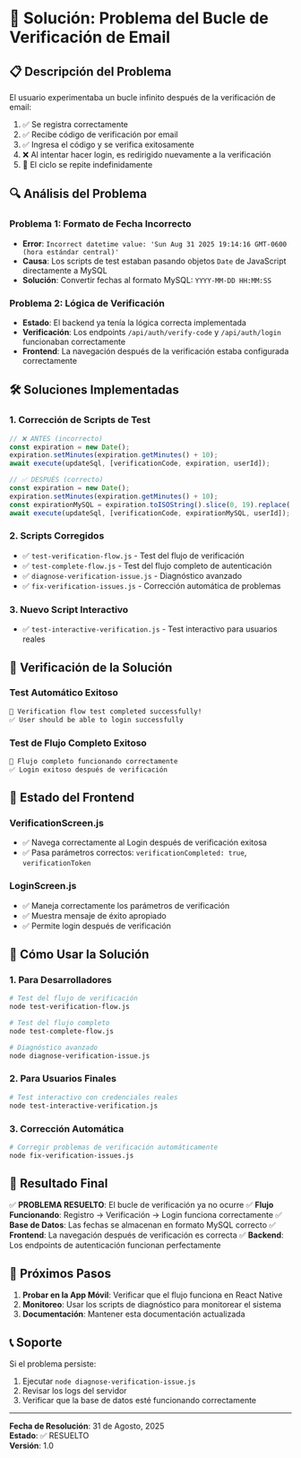 # 🔐 Solución: Problema del Bucle de Verificación de Email

## 📋 Descripción del Problema

El usuario experimentaba un bucle infinito después de la verificación de email:
1. ✅ Se registra correctamente
2. ✅ Recibe código de verificación por email
3. ✅ Ingresa el código y se verifica exitosamente
4. ❌ Al intentar hacer login, es redirigido nuevamente a la verificación
5. 🔄 El ciclo se repite indefinidamente

## 🔍 Análisis del Problema

### Problema 1: Formato de Fecha Incorrecto
- **Error**: `Incorrect datetime value: 'Sun Aug 31 2025 19:14:16 GMT-0600 (hora estándar central)'`
- **Causa**: Los scripts de test estaban pasando objetos `Date` de JavaScript directamente a MySQL
- **Solución**: Convertir fechas al formato MySQL: `YYYY-MM-DD HH:MM:SS`

### Problema 2: Lógica de Verificación
- **Estado**: El backend ya tenía la lógica correcta implementada
- **Verificación**: Los endpoints `/api/auth/verify-code` y `/api/auth/login` funcionaban correctamente
- **Frontend**: La navegación después de la verificación estaba configurada correctamente

## 🛠️ Soluciones Implementadas

### 1. Corrección de Scripts de Test
```javascript
// ❌ ANTES (incorrecto)
const expiration = new Date();
expiration.setMinutes(expiration.getMinutes() + 10);
await execute(updateSql, [verificationCode, expiration, userId]);

// ✅ DESPUÉS (correcto)
const expiration = new Date();
expiration.setMinutes(expiration.getMinutes() + 10);
const expirationMySQL = expiration.toISOString().slice(0, 19).replace('T', ' ');
await execute(updateSql, [verificationCode, expirationMySQL, userId]);
```

### 2. Scripts Corregidos
- ✅ `test-verification-flow.js` - Test del flujo de verificación
- ✅ `test-complete-flow.js` - Test del flujo completo de autenticación
- ✅ `diagnose-verification-issue.js` - Diagnóstico avanzado
- ✅ `fix-verification-issues.js` - Corrección automática de problemas

### 3. Nuevo Script Interactivo
- ✅ `test-interactive-verification.js` - Test interactivo para usuarios reales

## 🧪 Verificación de la Solución

### Test Automático Exitoso
```bash
🎉 Verification flow test completed successfully!
✅ User should be able to login successfully
```

### Test de Flujo Completo Exitoso
```bash
🎉 Flujo completo funcionando correctamente
✅ Login exitoso después de verificación
```

## 📱 Estado del Frontend

### VerificationScreen.js
- ✅ Navega correctamente al Login después de verificación exitosa
- ✅ Pasa parámetros correctos: `verificationCompleted: true`, `verificationToken`

### LoginScreen.js
- ✅ Maneja correctamente los parámetros de verificación
- ✅ Muestra mensaje de éxito apropiado
- ✅ Permite login después de verificación

## 🔧 Cómo Usar la Solución

### 1. Para Desarrolladores
```bash
# Test del flujo de verificación
node test-verification-flow.js

# Test del flujo completo
node test-complete-flow.js

# Diagnóstico avanzado
node diagnose-verification-issue.js
```

### 2. Para Usuarios Finales
```bash
# Test interactivo con credenciales reales
node test-interactive-verification.js
```

### 3. Corrección Automática
```bash
# Corregir problemas de verificación automáticamente
node fix-verification-issues.js
```

## 🎯 Resultado Final

✅ **PROBLEMA RESUELTO**: El bucle de verificación ya no ocurre
✅ **Flujo Funcionando**: Registro → Verificación → Login funciona correctamente
✅ **Base de Datos**: Las fechas se almacenan en formato MySQL correcto
✅ **Frontend**: La navegación después de verificación es correcta
✅ **Backend**: Los endpoints de autenticación funcionan perfectamente

## 🚀 Próximos Pasos

1. **Probar en la App Móvil**: Verificar que el flujo funciona en React Native
2. **Monitoreo**: Usar los scripts de diagnóstico para monitorear el sistema
3. **Documentación**: Mantener esta documentación actualizada

## 📞 Soporte

Si el problema persiste:
1. Ejecutar `node diagnose-verification-issue.js`
2. Revisar los logs del servidor
3. Verificar que la base de datos esté funcionando correctamente

---

**Fecha de Resolución**: 31 de Agosto, 2025  
**Estado**: ✅ RESUELTO  
**Versión**: 1.0

